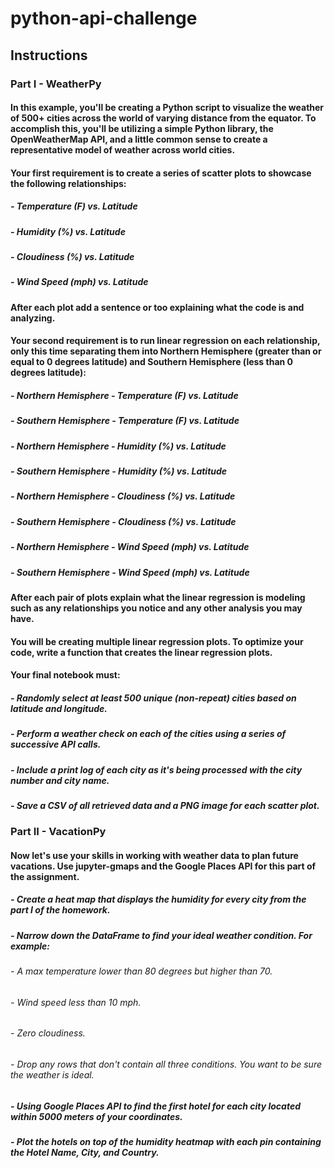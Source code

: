 # python-api-challenge
## Instructions
### Part I - WeatherPy
#### In this example, you'll be creating a Python script to visualize the weather of 500+ cities across the world of varying distance from the equator. To accomplish this, you'll be utilizing a simple Python library, the OpenWeatherMap API, and a little common sense to create a representative model of weather across world cities.
#### Your first requirement is to create a series of scatter plots to showcase the following relationships:
##### - Temperature (F) vs. Latitude
##### - Humidity (%) vs. Latitude
##### - Cloudiness (%) vs. Latitude
##### - Wind Speed (mph) vs. Latitude
#### After each plot add a sentence or too explaining what the code is and analyzing.
#### Your second requirement is to run linear regression on each relationship, only this time separating them into Northern Hemisphere (greater than or equal to 0 degrees latitude) and Southern Hemisphere (less than 0 degrees latitude):
##### - Northern Hemisphere - Temperature (F) vs. Latitude
##### - Southern Hemisphere - Temperature (F) vs. Latitude
##### - Northern Hemisphere - Humidity (%) vs. Latitude
##### - Southern Hemisphere - Humidity (%) vs. Latitude
##### - Northern Hemisphere - Cloudiness (%) vs. Latitude
##### - Southern Hemisphere - Cloudiness (%) vs. Latitude
##### - Northern Hemisphere - Wind Speed (mph) vs. Latitude
##### - Southern Hemisphere - Wind Speed (mph) vs. Latitude
#### After each pair of plots explain what the linear regression is modeling such as any relationships you notice and any other analysis you may have.
#### You will be creating multiple linear regression plots. To optimize your code, write a function that creates the linear regression plots.
#### Your final notebook must:
##### - Randomly select at least 500 unique (non-repeat) cities based on latitude and longitude.
##### - Perform a weather check on each of the cities using a series of successive API calls.
##### - Include a print log of each city as it's being processed with the city number and city name.
##### - Save a CSV of all retrieved data and a PNG image for each scatter plot.

### Part II - VacationPy
#### Now let's use your skills in working with weather data to plan future vacations. Use jupyter-gmaps and the Google Places API for this part of the assignment.
##### - Create a heat map that displays the humidity for every city from the part I of the homework.
##### - Narrow down the DataFrame to find your ideal weather condition. For example:
###### - A max temperature lower than 80 degrees but higher than 70.
###### - Wind speed less than 10 mph.
###### - Zero cloudiness.
###### - Drop any rows that don't contain all three conditions. You want to be sure the weather is ideal.
##### - Using Google Places API to find the first hotel for each city located within 5000 meters of your coordinates.
##### - Plot the hotels on top of the humidity heatmap with each pin containing the Hotel Name, City, and Country.
